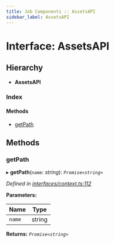```yaml
---
title: Job Components :: AssetsAPI
sidebar_label: AssetsAPI
---
```


# Interface: AssetsAPI

## Hierarchy

* **AssetsAPI**

### Index

#### Methods

* [getPath](assetsapi.md#getpath)

## Methods

###  getPath

▸ **getPath**(`name`: *string*): *`Promise<string>`*

*Defined in [interfaces/context.ts:112](https://github.com/terascope/teraslice/blob/5e4063e2/packages/job-components/src/interfaces/context.ts#L112)*

**Parameters:**

Name | Type |
------ | ------ |
`name` | string |

**Returns:** *`Promise<string>`*
